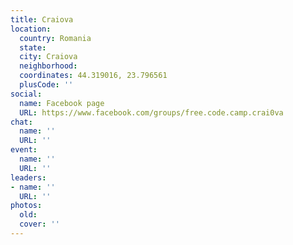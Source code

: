 ```yaml
---
title: Craiova
location:
  country: Romania
  state: 
  city: Craiova
  neighborhood: 
  coordinates: 44.319016, 23.796561
  plusCode: ''
social:
  name: Facebook page
  URL: https://www.facebook.com/groups/free.code.camp.crai0va
chat:
  name: ''
  URL: ''
event:
  name: ''
  URL: ''
leaders:
- name: ''
  URL: ''
photos:
  old: 
  cover: ''
---
```

